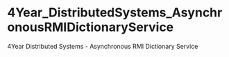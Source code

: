 # 4Year_DistributedSystems_AsynchronousRMIDictionaryService
4Year Distributed Systems  - Asynchronous RMI Dictionary Service
